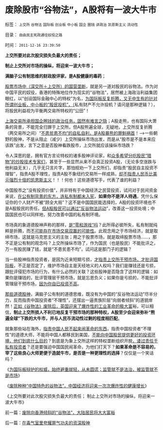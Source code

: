 # 废除股市“谷物法”，A股将有一波大牛市

标签： `上交所` `谷物法` `国际板` `创业板` `中小板` `国企` `圈钱` `讲政治` `凯恩斯主义` `流动性` 

目录： `自由民主宪政通往奴役之路`

时间： `2011-12-16 23:39:50`

**上交所要对此次股灾损失负最大的责任；**

**制止上交所对市场的操纵，将迎来一波大牛市；**

**满脑子公有制思维的财政股评家，是A股健康的毒药**；

[股票市场中（深交所＋上交所）的国营垄断](../../../2011/12/13/公有制只适用垄断，看上交所的红眼病.md)，就是另一道对股民的谷物法。作为对中国平民的奴役，香港的特殊地位作为现实的“谷物法”，居然被上海政治利益集团眼红，以“创设国际金融中心的特权”为名，[为国际板反复折腾，又无中生有的针对所谓创业板，中小板的“股民投机”，（](../../../2011/12/8/（创业板＋国际板）是上交所要跟深交所打架.md)私有财产不允许投机？请问是那种逻辑？），将股民利益视为平衡两交易所特权的“公田”！

[上海交易所承担国企圈钱的政治任务，固然有难言之隐](../../../2011/10/25/管理层不救市是市场经济的进步.md)；A股走熊，也有国际大萧条的背景，不能完全归罪于上交所，但A股熊遍全球，无疑地，上交所反复折腾（两交易所之间）“[不患贫患不均”的自私自利，是A股暴熊的罪魁祸首](../../../2011/11/21/寡头型民主增强了黄宗羲效应.md)！——>一些朝野的股神，不是从阻止（减少）上交所操纵市场出发，而是从“股市是不是本来应该跌”出发，言下之意是否股神看跌股市，上交所就应该操纵市场跌？

令人深思的是，拥有官方言论特权的诸多股神评论家，和[众多希望分吃股民“猎物”的炒股技术专家们](../../../2011/12/15/A股大熊，股民要负很大的责任.md)，甚至于一些显然从来不会真正投资A股，（无论多空涨跌与他利益无关），几乎无只言片字，那怕规劝一下上交所们，却指责“股民自主投资不理智”，指责A股不理性，指责A股不象纽约交易所一样成熟，[却不指责人民币比美元强烈十倍的凯恩斯主义](../../../2011/10/14/人民币低估的经济学本质，看仇美的都是什么人？.md)！！！何也！这些道德写手，代表了谁的利益？

中国股市之“没有投资价值”，并非特有于中国经济之民营投资，试问对于民间资金来说，[在公有制背景的东方，连私有制都未入宪](../../../2011/12/6/侵犯私有财产，比创造财富更轻易.md)，**如果你不是洋人待遇**，凭什么保证你的个人财产不被“顾全大局”？这不是中国国民能选择的，A股的投资环境也不是A股股民的责任。[但A股股民可以通过“反谷物法运动](../../../2011/12/14/实体经济学逻辑下的历史素描，向“反谷物法运动”学习.md)”，改善这一投资处境；中国国民也可以同样地，努力改善中国的私有制环境。

市场真的象道德股神声称的那样，[是“零和游戏”吗](../../../2011/10/9/零和投机的贡献，高利贷是最核心的价格信号.md)？此所得必彼所失，私有制就纯粹是折腾，而[不可能存在市场交易双赢的可能性](../../../2011/3/7/“零和”，亏损和投机.md)。此观念用之于市场经济，就是取缔市场，这就是马克思主义的主张；用之于股票市场，就是取缔股票市场……，那不正是公有制的观念吗？上交所操纵市场了，作为国民（也是股民）不能批评之，万一有股民赚了钱，就是“不患贫患不均”，试问这是那门子的逻辑？

当一些股神指责投资者，是因为近来短期亏损，[才指责上交所干预市场，才批评国际板](../../../2010/11/29/国际板是最具卖国潜力的选手.md)，不正是否定了，维护市场自主是天经地义的人权吗？我们是赚钱还是亏损，跟批评侵犯市场的行为，有什么必然的关联？这些股神是否隐含了这样的逻辑：如果你是赚钱的，批评管理层干预市场，就是忘恩负义；如果你是亏损的，不能批评管理层干预市场，[因为你自已投资不高](../../../2011/5/27/从行情分析理解经济学“主流”.md)。

[那些道德股神](../../../2010/9/14/股票市场价格陪审团！.md)，满脑子公有制的道德思维，既没有为中国的“反谷物法运动”尽半分力，反而指责中国投资者“不理性”，还摆出一逼贵族阶层“向弱者倾斜”的道貌岸然！[正如《谷物法》废除后，英国迎来了爆炸性的工业革命的极大富](../../../2011/12/14/《谷物法》阻止工业革命的堰塞湖，英国殖民的温州模式.md)裕，可以相信，**制止上交所损人不利已地反复干预市场的那种特权，A股至少会迎来弥补“熊遍全球”下跌的大牛市，并与人民币流动性过剩的程度相匹配**。

就象那些站在海外，[指责中国人民不起来闹革命的东西](../../../2010/5/14/唯恐天下不乱的革命家.md)，指责中国投资者“不理性”的道德大师，不能将中国人都移民到美国，[不能向中国股民提供更好的投资环境，他们到底什么目的](../../../2010/3/25/炒股风险大，不炒股风险更大.md)？到底是为象上交所这样的特权垄断组织开脱[，诿过责任于私有投资者](../../../2009/8/24/五毛凶猛谁敢为市场公平说话？.md)？还是要强迫中国国民闹革命，为他们打天下？**如果革命是不容易的，宰了这些良心大师更便于造就牛市，是否是一种更理性的选择**？仅仅是一个笑话吗？

《[为国际板辩护的权威，始终避重就轻，从未圆谎；监管就不是法治，被监管就不是市场](../../../2011/11/30/监管就不是法治，被监管就不是市场，和国际板.md)》

《[废除种种“中国特色的谷物法”，中国经济将迎来一次次爆炸性的健康增长](../../../2011/12/16/废除向香港倾斜的“谷物法”，大陆居民将大大富裕.md)》

《上交所要对此次股灾损失负最大的责任； 制止上交所对市场的操纵，将迎来一波大牛市》



前一篇：[废除向香港倾斜的“谷物法”，大陆居民将大大富裕](../../../2011/12/16/废除向香港倾斜的“谷物法”，大陆居民将大大富裕.md)

后一篇：[在毒气室里夸耀屏气功夫的资深股神](../../../2011/12/16/在毒气室里夸耀屏气功夫的资深股神.md)